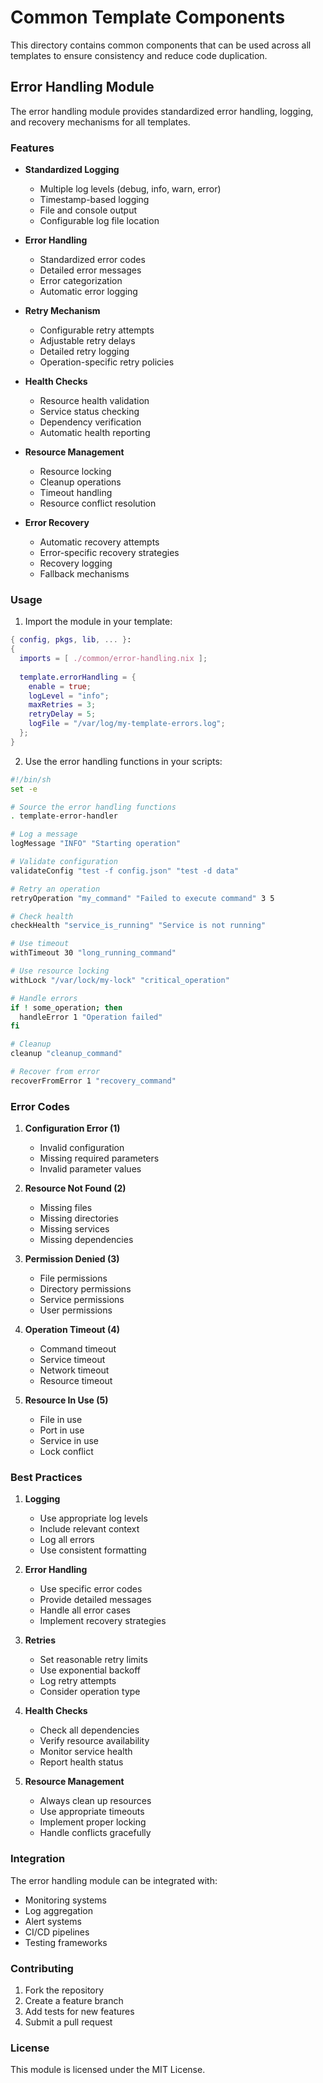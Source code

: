 # Common Template Components

This directory contains common components that can be used across all templates to ensure consistency and reduce code duplication.

## Error Handling Module

The error handling module provides standardized error handling, logging, and recovery mechanisms for all templates.

### Features

- **Standardized Logging**
  - Multiple log levels (debug, info, warn, error)
  - Timestamp-based logging
  - File and console output
  - Configurable log file location

- **Error Handling**
  - Standardized error codes
  - Detailed error messages
  - Error categorization
  - Automatic error logging

- **Retry Mechanism**
  - Configurable retry attempts
  - Adjustable retry delays
  - Detailed retry logging
  - Operation-specific retry policies

- **Health Checks**
  - Resource health validation
  - Service status checking
  - Dependency verification
  - Automatic health reporting

- **Resource Management**
  - Resource locking
  - Cleanup operations
  - Timeout handling
  - Resource conflict resolution

- **Error Recovery**
  - Automatic recovery attempts
  - Error-specific recovery strategies
  - Recovery logging
  - Fallback mechanisms

### Usage

1. Import the module in your template:

```nix
{ config, pkgs, lib, ... }:
{
  imports = [ ./common/error-handling.nix ];
  
  template.errorHandling = {
    enable = true;
    logLevel = "info";
    maxRetries = 3;
    retryDelay = 5;
    logFile = "/var/log/my-template-errors.log";
  };
}
```

2. Use the error handling functions in your scripts:

```bash
#!/bin/sh
set -e

# Source the error handling functions
. template-error-handler

# Log a message
logMessage "INFO" "Starting operation"

# Validate configuration
validateConfig "test -f config.json" "test -d data"

# Retry an operation
retryOperation "my_command" "Failed to execute command" 3 5

# Check health
checkHealth "service_is_running" "Service is not running"

# Use timeout
withTimeout 30 "long_running_command"

# Use resource locking
withLock "/var/lock/my-lock" "critical_operation"

# Handle errors
if ! some_operation; then
  handleError 1 "Operation failed"
fi

# Cleanup
cleanup "cleanup_command"

# Recover from error
recoverFromError 1 "recovery_command"
```

### Error Codes

1. **Configuration Error (1)**
   - Invalid configuration
   - Missing required parameters
   - Invalid parameter values

2. **Resource Not Found (2)**
   - Missing files
   - Missing directories
   - Missing services
   - Missing dependencies

3. **Permission Denied (3)**
   - File permissions
   - Directory permissions
   - Service permissions
   - User permissions

4. **Operation Timeout (4)**
   - Command timeout
   - Service timeout
   - Network timeout
   - Resource timeout

5. **Resource In Use (5)**
   - File in use
   - Port in use
   - Service in use
   - Lock conflict

### Best Practices

1. **Logging**
   - Use appropriate log levels
   - Include relevant context
   - Log all errors
   - Use consistent formatting

2. **Error Handling**
   - Use specific error codes
   - Provide detailed messages
   - Handle all error cases
   - Implement recovery strategies

3. **Retries**
   - Set reasonable retry limits
   - Use exponential backoff
   - Log retry attempts
   - Consider operation type

4. **Health Checks**
   - Check all dependencies
   - Verify resource availability
   - Monitor service health
   - Report health status

5. **Resource Management**
   - Always clean up resources
   - Use appropriate timeouts
   - Implement proper locking
   - Handle conflicts gracefully

### Integration

The error handling module can be integrated with:

- Monitoring systems
- Log aggregation
- Alert systems
- CI/CD pipelines
- Testing frameworks

### Contributing

1. Fork the repository
2. Create a feature branch
3. Add tests for new features
4. Submit a pull request

### License

This module is licensed under the MIT License.
